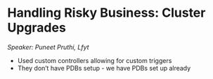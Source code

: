 # Handling Risky Business: Cluster Upgrades

*Speaker: Puneet Pruthi, Lfyt*

* Used custom controllers allowing for custom triggers
* They don’t have PDBs setup - we have PDBs set up already

